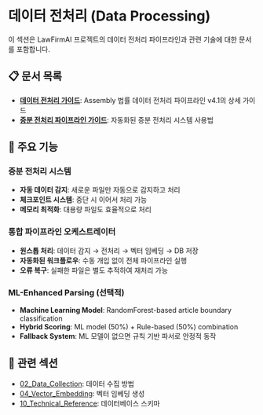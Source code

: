 # 데이터 전처리 (Data Processing)

이 섹션은 LawFirmAI 프로젝트의 데이터 전처리 파이프라인과 관련 기술에 대한 문서를 포함합니다.

## 📋 문서 목록

- **[데이터 전처리 가이드](preprocessing_guide.md)**: Assembly 법률 데이터 전처리 파이프라인 v4.1의 상세 가이드
- **[증분 전처리 파이프라인 가이드](incremental_pipeline_guide.md)**: 자동화된 증분 전처리 시스템 사용법

## 🚀 주요 기능

### 증분 전처리 시스템
- **자동 데이터 감지**: 새로운 파일만 자동으로 감지하고 처리
- **체크포인트 시스템**: 중단 시 이어서 처리 가능
- **메모리 최적화**: 대용량 파일도 효율적으로 처리

### 통합 파이프라인 오케스트레이터
- **원스톱 처리**: 데이터 감지 → 전처리 → 벡터 임베딩 → DB 저장
- **자동화된 워크플로우**: 수동 개입 없이 전체 파이프라인 실행
- **오류 복구**: 실패한 파일은 별도 추적하여 재처리 가능

### ML-Enhanced Parsing (선택적)
- **Machine Learning Model**: RandomForest-based article boundary classification
- **Hybrid Scoring**: ML model (50%) + Rule-based (50%) combination
- **Fallback System**: ML 모델이 없으면 규칙 기반 파서로 안정적 동작

## 🔗 관련 섹션

- [02_Data_Collection](../02_data_collection/README.md): 데이터 수집 방법
- [04_Vector_Embedding](../04_vector_embedding/README.md): 벡터 임베딩 생성
- [10_Technical_Reference](../10_technical_reference/README.md): 데이터베이스 스키마
